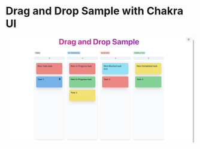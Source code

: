 # Drag and Drop Sample with Chakra UI

<div style="flex">
<img src="./src/assets/ss.png" style="flex:1">
</div>